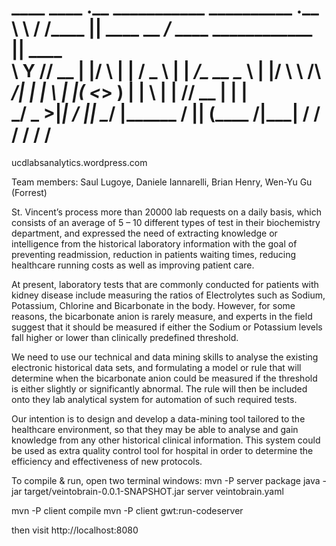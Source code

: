 ____   ____     .__         ___________      __________               .__        
\   \ /   /____ |__| ____   \__    ___/___   \______   \____________  |__| ____  
 \   Y   // __ \|  |/    \    |    | /  _ \   |    |  _/\_  __ \__  \ |  |/    \ 
  \     /\  ___/|  |   |  \   |    |(  <_> )  |    |   \ |  | \// __ \|  |   |  \
   \___/  \___  >__|___|  /   |____| \____/   |______  / |__|  (____  /__|___|  /
              \/        \/                           \/             \/        \/ 
===========

ucdlabsanalytics.wordpress.com

Team members:
Saul Lugoye, Daniele Iannarelli, Brian Henry, Wen-Yu Gu (Forrest)

St. Vincent’s process more than 20000 lab requests on a daily basis, which consists of an average of 5 – 10 different types of test in their biochemistry department, and expressed the need of extracting knowledge or intelligence from the historical laboratory information with the goal of preventing readmission, reduction in patients waiting times, reducing healthcare running costs as well as improving patient care.

At present, laboratory tests that are commonly conducted for patients with kidney disease include measuring the ratios of Electrolytes such as Sodium, Potassium, Chlorine and Bicarbonate in the body. However, for some reasons, the bicarbonate anion is rarely measure, and experts in the field suggest that it should be measured if either the Sodium or Potassium levels fall higher or lower than clinically predefined threshold.

We need to use our technical and data mining skills to analyse the existing electronic historical data sets, and formulating a model or rule that will determine when the bicarbonate anion could be measured if the threshold is either slightly or significantly abnormal. The rule will then be included onto they lab analytical system for automation of such required tests.

Our intention is to design and develop a data-mining tool tailored to the healthcare environment, so that they may be able to analyse and gain knowledge from any other historical clinical information. This system could be used as extra quality control tool for hospital in order to determine the efficiency and effectiveness of new protocols.


To compile & run, open two terminal windows: 
mvn -P server package
java -jar target/veintobrain-0.0.1-SNAPSHOT.jar server veintobrain.yaml

mvn -P client compile
mvn -P client gwt:run-codeserver

then visit http://localhost:8080



